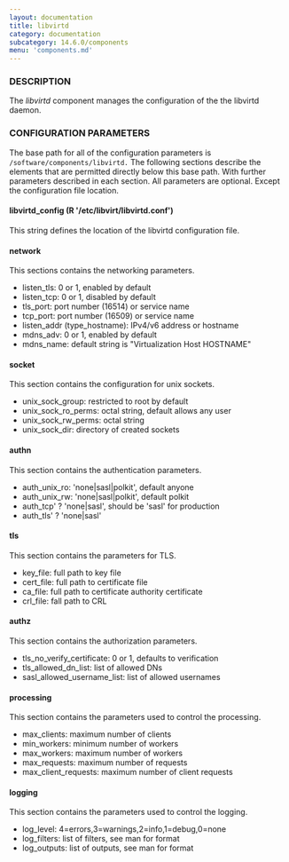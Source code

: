 ```yaml
---
layout: documentation
title: libvirtd
category: documentation
subcategory: 14.6.0/components
menu: 'components.md'
---
```

### DESCRIPTION

The _libvirtd_ component manages the configuration of the
the libvirtd daemon.

### CONFIGURATION PARAMETERS

The base path for all of the configuration parameters is
    `/software/components/libvirtd.`  The following sections describe the
    elements that are permitted directly below this base path.  With
    further parameters described in each section.  All parameters are
    optional.  Except the configuration file location.

#### libvirtd\_config (R '/etc/libvirt/libvirtd.conf')

This string defines the location of the libvirtd configuration file.

#### network

This sections contains the networking parameters.

- listen\_tls: 0 or 1, enabled by default
- listen\_tcp: 0 or 1, disabled by default
- tls\_port: port number (16514) or service name
- tcp\_port: port number (16509) or service name
- listen\_addr (type\_hostname): IPv4/v6 address or hostname
- mdns\_adv: 0 or 1, enabled by default
- mdns\_name: default string is "Virtualization Host HOSTNAME"

#### socket

This section contains the configuration for unix sockets.

- unix\_sock\_group: restricted to root by default
- unix\_sock\_ro\_perms: octal string, default allows any user
- unix\_sock\_rw\_perms: octal string
- unix\_sock\_dir: directory of created sockets

#### authn

This section contains the authentication parameters.

- auth\_unix\_ro: 'none|sasl|polkit', default anyone
- auth\_unix\_rw: 'none|sasl|polkit', default polkit
- auth\_tcp' ? 'none|sasl', should be 'sasl' for production
- auth\_tls' ? 'none|sasl'

#### tls

This section contains the parameters for TLS.

- key\_file: full path to key file
- cert\_file: full path to certificate file
- ca\_file: full path to certificate authority certificate
- crl\_file: fall path to CRL

#### authz

This section contains the authorization parameters.

- tls\_no\_verify\_certificate: 0 or 1, defaults to verification
- tls\_allowed\_dn\_list: list of allowed DNs
- sasl\_allowed\_username\_list: list of allowed usernames

#### processing

This section contains the parameters used to control the processing.

- max\_clients: maximum number of clients
- min\_workers: minimum number of workers
- max\_workers: maximum number of workers
- max\_requests: maximum number of requests
- max\_client\_requests: maximum number of client requests

#### logging

This section contains the parameters used to control the logging.

- log\_level: 4=errors,3=warnings,2=info,1=debug,0=none
- log\_filters: list of filters, see man for format
- log\_outputs: list of outputs, see man for format

